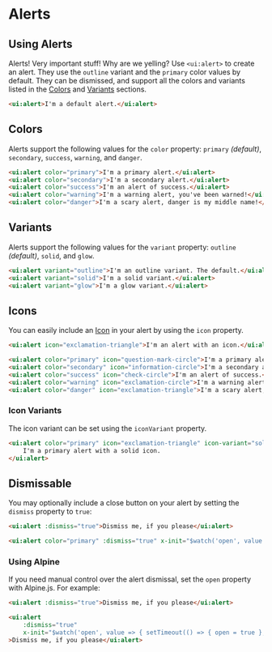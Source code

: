# Alerts

## Using Alerts
Alerts! Very important stuff! Why are we yelling? Use `<ui:alert>` to create an alert. They use the `outline` variant and the `primary` color values by default. They can be dismissed, and support all the colors and variants listed in the [Colors](#colors) and [Variants](#variants) sections.

```html +demo title={Default Alert} previewClasses={space-y-4}
<ui:alert>I'm a default alert.</ui:alert>
```


## Colors

Alerts support the following values for the `color` property: `primary` _(default)_, `secondary`, `success`, `warning`, and `danger`.

```html +demo title={Alert Colors} previewClasses={space-y-4}
<ui:alert color="primary">I'm a primary alert.</ui:alert>
<ui:alert color="secondary">I'm a secondary alert.</ui:alert>
<ui:alert color="success">I'm an alert of success.</ui:alert>
<ui:alert color="warning">I'm a warning alert, you've been warned!</ui:alert>
<ui:alert color="danger">I'm a scary alert, danger is my middle name!</ui:alert>
```

## Variants

Alerts support the following values for the `variant` property: `outline` _(default)_, `solid`, and `glow`.

```html +demo title={Alert Colors} previewClasses={space-y-4}
<ui:alert variant="outline">I'm an outline variant. The default.</ui:alert>
<ui:alert variant="solid">I'm a solid variant.</ui:alert>
<ui:alert variant="glow">I'm a glow variant.</ui:alert>
```

## Icons

You can easily include an [Icon](/docs/icons) in your alert by using the `icon` property.

```html
<ui:alert icon="exclamation-triangle">I'm an alert with an icon.</ui:alert>
```

```html +demo title={Alert Icons} previewClasses={space-y-4}
<ui:alert color="primary" icon="question-mark-circle">I'm a primary alert.</ui:alert>
<ui:alert color="secondary" icon="information-circle">I'm a secondary alert.</ui:alert>
<ui:alert color="success" icon="check-circle">I'm an alert of success.</ui:alert>
<ui:alert color="warning" icon="exclamation-circle">I'm a warning alert, you've been warned!</ui:alert>
<ui:alert color="danger" icon="exclamation-triangle">I'm a scary alert, danger is my middle name!</ui:alert>
```

### Icon Variants

The icon variant can be set using the `iconVariant` property.

```html
<ui:alert color="primary" icon="exclamation-triangle" icon-variant="solid">
    I'm a primary alert with a solid icon.
</ui:alert>
```

## Dismissable
You may optionally include a close button on your alert by setting the `dismiss` property to `true`:
```html
<ui:alert :dismiss="true">Dismiss me, if you please</ui:alert>
```

```html +demo title={Alert Colors} previewClasses={space-y-4}
<ui:alert color="primary" :dismiss="true" x-init="$watch('open', value => { setTimeout(() => { open = true }, 750) })">Dismiss me, if you please</ui:alert>
```

### Using Alpine

If you need manual control over the alert dismissal, set the `open` property with Alpine.js. For example:
```html
<ui:alert :dismiss="true">Dismiss me, if you please</ui:alert>
```

```html +demo title={Manual Control with Alpine.js}
<ui:alert
    :dismiss="true"
    x-init="$watch('open', value => { setTimeout(() => { open = true }, 750) })"
>Dismiss me, if you please</ui:alert>
```
